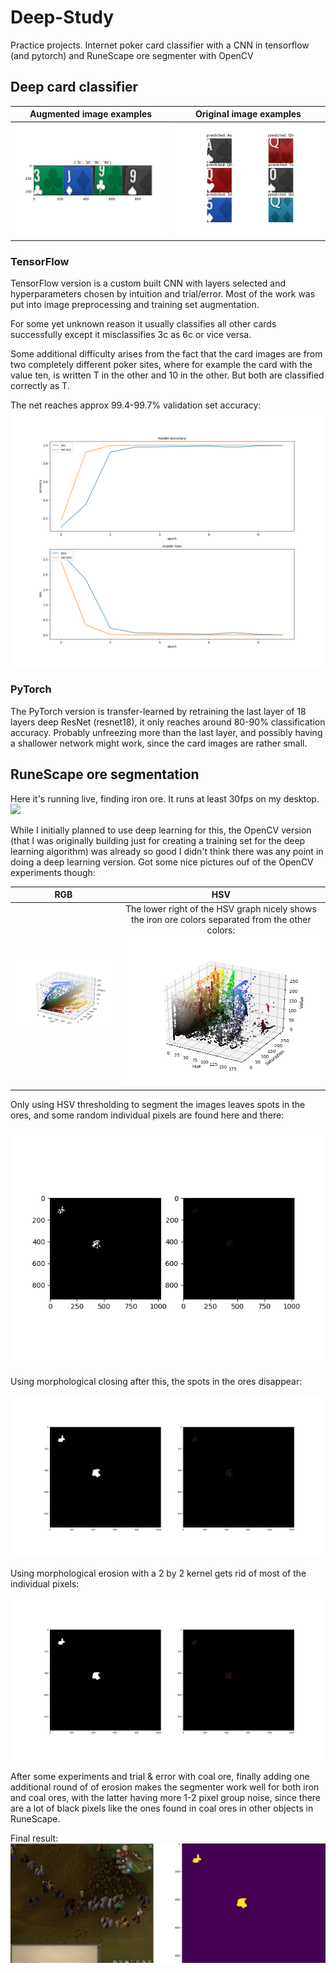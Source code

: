 # Deep-Study
Practice projects. Internet poker card classifier with a CNN in tensorflow (and pytorch) and RuneScape ore segmenter with OpenCV

## Deep card classifier

Augmented image examples | Original image examples
:----:|:----:
![](https://github.com/Tsarpf/Deep-Study/raw/master/pytorch%20practice/example_classifications_on_augmentations.png) | ![](https://github.com/Tsarpf/Deep-Study/raw/master/pytorch%20practice/example_validation_classifications.png)

### TensorFlow
TensorFlow version is a custom built CNN with layers selected and hyperparameters chosen by intuition and trial/error. 
Most of the work was put into image preprocessing and training set augmentation.

For some yet unknown reason it usually classifies all other cards successfully except it misclassifies 3c as 6c or vice versa.

Some additional difficulty arises from the fact that the card images are from two completely different poker sites, where for example the card with the value ten, is written T in the other and 10 in the other. But both are classified correctly as T.

The net reaches approx 99.4-99.7% validation set accuracy:
![](https://github.com/Tsarpf/Deep-Study/raw/master/tensorflow%20practice/loss%20figures.png)

### PyTorch
The PyTorch version is transfer-learned by retraining the last layer of 18 layers deep ResNet (resnet18), it only reaches around 80-90% classification accuracy. Probably unfreezing more than the last layer, and possibly having a shallower network might work, since the card images are rather small.


## RuneScape ore segmentation
Here it's running live, finding iron ore. It runs at least 30fps on my desktop.
![](https://github.com/Tsarpf/Deep-Study/raw/master/ore-classifier/runescape.gif)

While I initially planned to use deep learning for this, the OpenCV version (that I was originally building just for creating a training set for the deep learning algorithm) was already so good I didn't think there was any point in doing a deep learning version. Got some nice pictures ouf of the OpenCV experiments though:

RGB | HSV
:----:|:----:
![](https://github.com/Tsarpf/Deep-Study/raw/master/ore-classifier/results/rgb%20scatter%20small.png) | The lower right of the HSV graph nicely shows the iron ore colors separated from the other colors: ![](https://github.com/Tsarpf/Deep-Study/raw/master/ore-classifier/results/hsv%20scatter%20small.png)

Only using HSV thresholding to segment the images leaves spots in the ores, and some random individual pixels are found here and there:

![](https://github.com/Tsarpf/Deep-Study/raw/master/ore-classifier/results/step_1_segment_by_color.png)

Using morphological closing after this, the spots in the ores disappear:

![](https://github.com/Tsarpf/Deep-Study/raw/master/ore-classifier/results/step_2_morph_closing.png)

Using morphological erosion with a 2 by 2 kernel gets rid of most of the individual pixels:

![](https://github.com/Tsarpf/Deep-Study/raw/master/ore-classifier/results/step_3_erosion.png)


After some experiments and trial & error with coal ore, finally adding one additional round of of erosion makes the segmenter work well  for both iron and coal ores, with the latter having more 1-2 pixel group noise, since there are a lot of black pixels like the ones found in coal ores in other objects in RuneScape.

Final result:
![](https://github.com/Tsarpf/Deep-Study/raw/master/ore-classifier/results/iron_finder.png)

